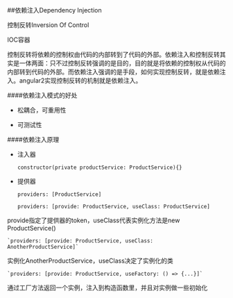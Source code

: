 ##依赖注入Dependency Injection

控制反转Inversion Of Control

IOC容器

控制反转将依赖的控制权由代码的内部转到了代码的外部。依赖注入和控制反转其实是一体两面：只不过控制反转强调的是目的，目的就是将依赖的控制权从代码的内部转到代码的外部。而依赖注入强调的是手段，如何实现控制反转，就是依赖注入。angular2实现控制反转的机制就是依赖注入。

####依赖注入模式的好处

- 松耦合，可重用性

- 可测试性



####依赖注入原理


- 注入器
    
    `constructor(private productService: ProductService){}`


- 提供器

    `providers: [ProductService]`
    
    `providers: [provide: ProductService, useClass: ProductService]`

provide指定了提供器的token，useClass代表实例化方法是new ProductService()

    `providers: [provide: ProductService, useClass: AnotherProductService]`

实例化AnotherProductService，useClass决定了实例化的类

    `providers: [provide: ProductService, useFactory: () => {...}]`

通过工厂方法返回一个实例，注入到构造函数里，并且对实例做一些初始化


































































































































































































